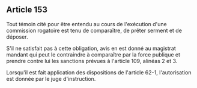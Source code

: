 Article 153
----
Tout témoin cité pour être entendu au cours de l'exécution d'une commission
rogatoire est tenu de comparaître, de prêter serment et de déposer.

S'il ne satisfait pas à cette obligation, avis en est donné au magistrat mandant
qui peut le contraindre à comparaître par la force publique et prendre contre
lui les sanctions prévues à l'article 109, alinéas 2 et 3.

Lorsqu'il est fait application des dispositions de l'article 62-1,
l'autorisation est donnée par le juge d'instruction.
